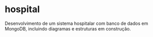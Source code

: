 # hospital
Desenvolvimento de um sistema hospitalar com banco de dados em MongoDB, incluindo diagramas e estruturas em construção.
